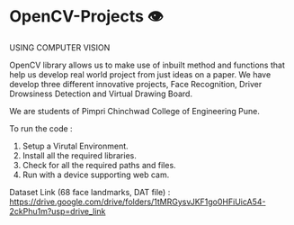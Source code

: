 # OpenCV-Projects 👁 
USING COMPUTER VISION

OpenCV library allows us to make use of inbuilt method and functions that help us develop real world project from just ideas on a paper. We have develop three different innovative projects, Face Recognition, Driver Drowsiness Detection and Virtual Drawing Board.

We are students of Pimpri Chinchwad College of Engineering Pune.

To run the code :
  1. Setup a Virutal Environment.
  2. Install all the required libraries.
  3. Check for all the required paths and files.
  4. Run with a device supporting web cam.

Dataset Link (68 face landmarks, DAT file) : https://drive.google.com/drive/folders/1tMRGysvJKF1go0HFiUicA54-2ckPhu1m?usp=drive_link
